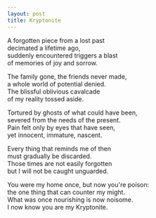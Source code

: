 ```yaml
---
layout: post
title: Kryptonite
---
```


A forgotten piece from a lost past  
decimated a lifetime ago,  
suddenly encountered triggers a blast  
of memories of joy and sorrow.

The family gone, the friends never made,  
a whole world of potential denied.  
The blissful oblivious cavalcade  
of my reality tossed aside.

Tortured by ghosts of what could have been,  
severed from the needs of the present.  
Pain felt only by eyes that have seen,  
yet innocent, immature, nascent.

Every thing that reminds me of then  
must gradually be discarded.  
Those times are not easily forgotten  
but I will not be caught unguarded.

You were my home once, but now you're poison:  
the one thing that can counter my might.  
What was once nourishing is now noisome.  
I now know you are my Kryptonite.